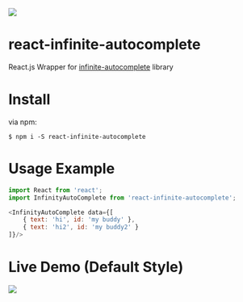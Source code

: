 <a><img src="https://travis-ci.org/Attrash-Islam/react-infinite-autocomplete.svg?branch=master"/></a>

# react-infinite-autocomplete

React.js Wrapper for <a href="https://github.com/Attrash-Islam/infinite-autocomplete">infinite-autocomplete</a> library

# Install

via npm:

```
$ npm i -S react-infinite-autocomplete
```

# Usage Example

```js
import React from 'react';
import InfinityAutoComplete from 'react-infinite-autocomplete';

<InfinityAutoComplete data={[
    { text: 'hi', id: 'my buddy' },
    { text: 'hi2', id: 'my buddy2' }
]}/>
```

# Live Demo (Default Style)
<img src="https://cdn.rawgit.com/Attrash-Islam/assets/749035d3/infi-basic.gif" />

